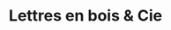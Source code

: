 ---
title: "Lettres en bois & Cie"
url: /saint-martin-de-crau/lettres-en-bois-et-cie/
shop: décoration intérieure
---